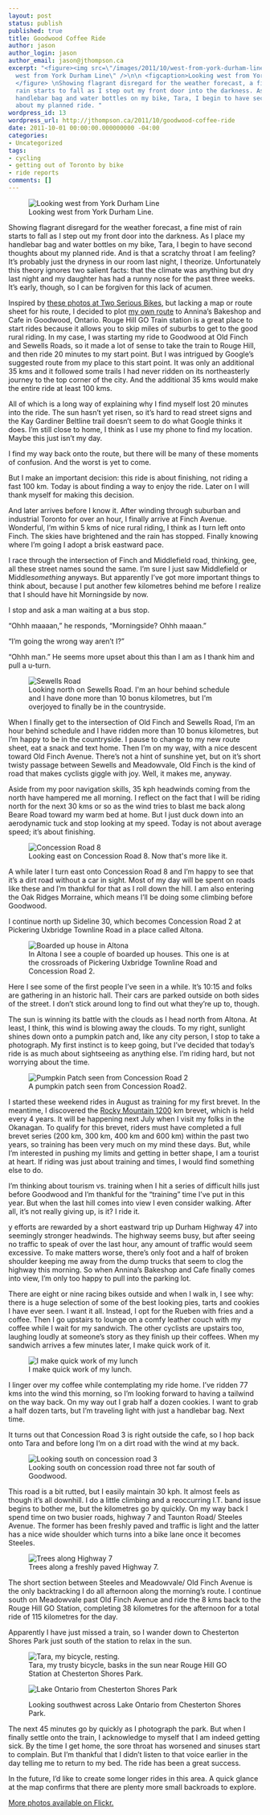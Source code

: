 ```yaml
---
layout: post
status: publish
published: true
title: Goodwood Coffee Ride
author: jason
author_login: jason
author_email: jason@jthompson.ca
excerpt: "<figure><img src=\"/images/2011/10/west-from-york-durham-line.jpg\" alt=\"Looking
  west from York Durham Line\" />\n\n <figcaption>Looking west from York Durham Line.</figcaption>
  </figure> \nShowing flagrant disregard for the weather forecast, a fine mist of
  rain starts to fall as I step out my front door into the darkness. As I place my
  handlebar bag and water bottles on my bike, Tara, I begin to have second thoughts
  about my planned ride. "
wordpress_id: 13
wordpress_url: http://jthompson.ca/2011/10/goodwood-coffee-ride
date: 2011-10-01 00:00:00.000000000 -04:00
categories:
- Uncategorized
tags:
- cycling
- getting out of Toronto by bike
- ride reports
comments: []
---
```

<figure><img src="/images/2011/10/west-from-york-durham-line.jpg" alt="Looking west from York Durham Line" />

 <figcaption>Looking west from York Durham Line.</figcaption> </figure> 
Showing flagrant disregard for the weather forecast, a fine mist of rain starts to fall as I step out my front door into the darkness. As I place my handlebar bag and water bottles on my bike, Tara, I begin to have second thoughts about my planned ride. <a id="more"></a><a id="more-13"></a>And is that a scratchy throat I am feeling? It’s probably just the dryness in our room last night, I theorize. Unfortunately this theory ignores two salient facts: that the climate was anything but dry last night and my daughter has had a runny nose for the past three weeks. It’s early, though, so I can be forgiven for this lack of acumen.



Inspired by <a href="twoserious">these photos at Two Serious Bikes</a>, but lacking a map or route sheet for his route, I decided to plot <a href="goodwoodroute">my own route</a> to Annina’s Bakeshop and Cafe in Goodwood, Ontario. Rouge Hill GO Train station is a great place to start rides because it allows you to skip miles of suburbs to get to the good rural riding. In my case, I was starting my ride to Goodwood at Old Finch and Sewells Roads, so it made a lot of sense to take the train to Rouge Hill, and then ride 20 minutes to my start point. But I was intrigued by Google’s suggested route from my place to this start point. It was only an additional 35 kms and it followed some trails I had never ridden on its northeasterly journey to the top corner of the city. And the additional 35 kms would make the entire ride at least 100 kms.



All of which is a long way of explaining why I find myself lost 20 minutes into the ride. The sun hasn’t yet risen, so it’s hard to read street signs and the Kay Gardiner Beltline trail doesn’t seem to do what Google thinks it does. I’m still close to home, I think as I use my phone to find my location. Maybe this just isn’t my day.



I find my way back onto the route, but there will be many of these moments of confusion. And the worst is yet to come.



But I make an important decision: this ride is about finishing, not riding a fast 100 km. Today is about finding a way to enjoy the ride. Later on I will thank myself for making this decision.



And later arrives before I know it. After winding through suburban and industrial Toronto for over an hour, I finally arrive at Finch Avenue. Wonderful, I’m within 5 kms of nice rural riding, I think as I turn left onto Finch. The skies have brightened and the rain has stopped. Finally knowing where I’m going I adopt a brisk eastward pace.



I race through the intersection of Finch and Middlefield road, thinking, gee, all these street names sound the same. I’m sure I just saw Middlefield or Middle<em>something</em> anyways. But apparently I’ve got more important things to think about, because I put another few kilometres behind me before I realize that I should have hit Morningside by now.



I stop and ask a man waiting at a bus stop.



“Ohhh maaaan,” he responds, “Morningside? Ohhh maaan.”



“I’m going the wrong way aren’t I?”



“Ohhh man.” He seems more upset about this than I am as I thank him and pull a u-turn.

<figure> 
<img src="/images/2011/10/old-finch-and-sewells-road.jpg" alt="Sewells Road" /><figcaption>Looking north on Sewells Road. I'm an hour behind schedule and I have done more than 10 bonus kilometres, but I'm overjoyed to finally be in the countryside.</figcaption> </figure>



When I finally get to the intersection of Old Finch and Sewells Road, I’m an hour behind schedule and I have ridden more than 10 bonus kilometres, but I’m happy to be in the countryside. I pause to change to my new route sheet, eat a snack and text home. Then I’m on my way, with a nice descent toward Old Finch Avenue. There’s not a hint of sunshine yet, but on it’s short twisty passage between Sewells and Meadowvale, Old Finch is the kind of road that makes cyclists giggle with joy. Well, it makes me, anyway.



Aside from my poor navigation skills, 35 kph headwinds coming from the north have hampered me all morning. I reflect on the fact that I will be riding north for the next 30 kms or so as the wind tries to blast me back along Beare Road toward my warm bed at home. But I just duck down into an aerodynamic tuck and stop looking at my speed. Today is not about average speed; it’s about finishing.

<figure> 
<img src="/images/2011/10/concession-road-8.jpg" alt="Concession Road 8" /><figcaption>Looking east on Concession Road 8. Now that's more like it.</figcaption> </figure>



A while later I turn east onto Concession Road 8 and I’m happy to see that it’s a dirt road without a car in sight. Most of my day will be spent on roads like these and I’m thankful for that as I roll down the hill. I am also entering the Oak Ridges Morraine, which means I’ll be doing some climbing before Goodwood.



I continue north up Sideline 30, which becomes Concession Road 2 at Pickering Uxbridge Townline Road in a place called Altona.

<figure> 
<img src="/images/2011/10/boarded-house-2.jpg" alt="Boarded up house in Altona" /><figcaption>In Altona I see a couple of boarded up houses. This one is at the crossroads of Pickering Uxbridge Townline Road and Concession Road 2.</figcaption> </figure>



Here I see some of the first people I’ve seen in a while. It’s 10:15 and folks are gathering in an historic hall. Their cars are parked outside on both sides of the street. I don’t stick around long to find out what they’re up to, though.



The sun is winning its battle with the clouds as I head north from Altona. At least, I think, this wind is blowing away the clouds. To my right, sunlight shines down onto a pumpkin patch and, like any city person, I stop to take a photograph. My first instinct is to keep going, but I’ve decided that today’s ride is as much about sightseeing as anything else. I’m riding hard, but not worrying about the time.

<figure> 
<img src="/images/2011/10/pumpkin-patch.jpg" alt="Pumpkin Patch seen from Concession Road 2" /><figcaption>A pumpkin patch seen from Concession Road2.</figcaption> </figure>



I started these weekend rides in August as training for my first brevet. In the meantime, I discovered the <a href="rocky">Rocky Mountain 1200</a> km brevet, which is held every 4 years. It will be happening next July when I visit my folks in the Okanagan. To qualify for this brevet, riders must have completed a full brevet series (200 km, 300 km, 400 km and 600 km) within the past two years, so training has been very much on my mind these days. But, while I’m interested in pushing my limits and getting in better shape, I am a tourist at heart. If riding was just about training and times, I would find something else to do.



I’m thinking about tourism vs. training when I hit a series of difficult hills just before Goodwood and I’m thankful for the “training” time I’ve put in this year. But when the last hill comes into view I even consider walking. After all, it’s not really giving up, is it? I ride it.



y efforts are rewarded by a short eastward trip up Durham Highway 47 into seemingly stronger headwinds. The highway seems busy, but after seeing no traffic to speak of over the last hour, any amount of traffic would seem excessive. To make matters worse, there’s only foot and a half of broken shoulder keeping me away from the dump trucks that seem to clog the highway this morning. So when Annina’s Bakeshop and Cafe finally comes into view, I’m only too happy to pull into the parking lot.



There are eight or nine racing bikes outside and when I walk in, I see why: there is a huge selection of some of the best looking pies, tarts and cookies I have ever seen. I want it all. Instead, I opt for the Rueben with fries and a coffee. Then I go upstairs to lounge on a comfy leather couch with my coffee while I wait for my sandwich. The other cyclists are upstairs too, laughing loudly at someone’s story as they finish up their coffees. When my sandwich arrives a few minutes later, I make quick work of it.

<figure> 
<img src="/images/2011/10/remains-of-lunch.jpg" alt="I make quick work of my lunch" /><figcaption>I make quick work of my lunch.</figcaption> </figure>



I linger over my coffee while contemplating my ride home. I’ve ridden 77 kms into the wind this morning, so I’m looking forward to having a tailwind on the way back. On my way out I grab half a dozen cookies. I want to grab a half dozen tarts, but I’m traveling light with just a handlebar bag. Next time.



It turns out that Concession Road 3 is right outside the cafe, so I hop back onto Tara and before long I’m on a dirt road with the wind at my back.

<figure> 
<img src="/images/2011/10/concession-road-3.jpg" alt="Looking south on concession road 3" /><figcaption>Looking south on concession road three not far south of Goodwood.</figcaption> </figure>



This road is a bit rutted, but I easily maintain 30 kph. It almost feels as though it’s all downhill. I do a little climbing and a reoccurring I.T. band issue begins to bother me, but the kilometres go by quickly. On my way back I spend time on two busier roads, highway 7 and Taunton Road/ Steeles Avenue. The former has been freshly paved and traffic is light and the latter has a nice wide shoulder which turns into a bike lane once it becomes Steeles.

<figure> 
<img src="/images/2011/10/trees-along-hwy-7.jpg" alt="Trees along Highway 7" /><figcaption>Trees along a freshly paved Highway 7.</figcaption> </figure>



The short section between Steeles and Meadowvale/ Old Finch Avenue is the only backtracking I do all afternoon along the morning’s route. I continue south on Meadowvale past Old Finch Avenue and ride the 8 kms back to the Rouge Hill GO Station, completing 38 kilometres for the afternoon for a total ride of 115 kilometres for the day.



Apparently I have just missed a train, so I wander down to Chesterton Shores Park just south of the station to relax in the sun.

<figure> 
<img src="/images/2011/10/tara-resting.jpg" alt="Tara, my bicycle, resting." /><figcaption>Tara, my trusty bicycle, basks in the sun near Rouge Hill GO Station at Chesterton Shores Park.</figcaption> </figure> <figure>



<img src="/images/2011/10/lake-ontario.jpg" alt="Lake Ontario from Chesterton Shores Park" /><figcaption>Looking southwest across Lake Ontario from Chesterton Shores Park.</figcaption> </figure>



The next 45 minutes go by quickly as I photograph the park. But when I finally settle onto the train, I acknowledge to myself that I am indeed getting sick. By the time I get home, the sore throat has worsened and sinuses start to complain. But I’m thankful that I didn’t listen to that voice earlier in the day telling me to return to my bed. The ride has been a great success.



In the future, I’d like to create some longer rides in this area. A quick glance at the map confirms that there are plenty more small backroads to explore.



<a href="http://www.flickr.com/photos/museunlimited/sets/72157627685238871/">More photos available on Flickr.</a>


